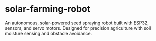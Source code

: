 # solar-farming-robot
An autonomous, solar-powered seed spraying robot built with ESP32, sensors, and servo motors. Designed for precision agriculture with soil moisture sensing and obstacle avoidance.
